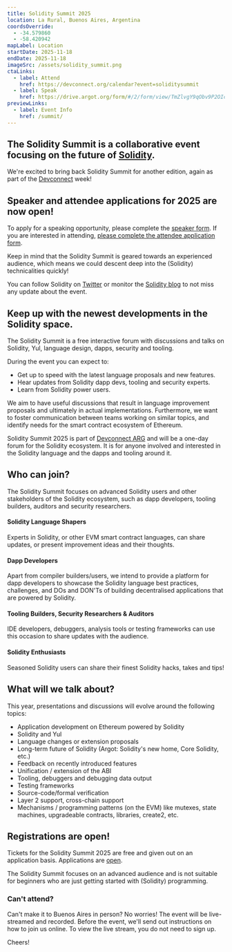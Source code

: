 ```yaml
---
title: Solidity Summit 2025
location: La Rural, Buenos Aires, Argentina
coordsOverride:
  - -34.579860
  - -58.420942
mapLabel: Location
startDate: 2025-11-18
endDate: 2025-11-18
imageSrc: /assets/solidity_summit.png
ctaLinks:
  - label: Attend
    href: https://devconnect.org/calendar?event=soliditysummit
  - label: Speak
    href: https://drive.argot.org/form/#/2/form/view/TmZlvgY9qObv9P2OIcv91drpWxWm-7OPuyFT4Tgone0/
previewLinks:
  - label: Event Info
    href: /summit/
---
```


## The Solidity Summit is a collaborative event focusing on the future of [Solidity](/).

We're excited to bring back Solidity Summit for another edition, again as part of the [Devconnect](https://devconnect.org/) week! 

## Speaker and attendee applications for 2025 are now open!

To apply for a speaking opportunity, please complete the [speaker form](https://drive.argot.org/form/#/2/form/view/TmZlvgY9qObv9P2OIcv91drpWxWm-7OPuyFT4Tgone0/). If you are interested in attending, [please complete the attendee application form](https://drive.argot.org/form/#/2/form/view/6Call76R1Nf3vsaQ2Mhv4VIHuHaT5z274Wz8N3ocQtw/).

Keep in mind that the Solidity Summit is geared towards an experienced audience, which means we could descent deep into the (Solidity) technicalities quickly!

You can follow Solidity on [Twitter](https://twitter.com/solidity_lang) or monitor the [Solidity blog](/blog) to not miss any update about the event.

## Keep up with the newest developments in the Solidity space.

The Solidity Summit is a free interactive forum with discussions and talks on Solidity, Yul, language design, dapps, security and tooling.

During the event you can expect to:

- Get up to speed with the latest language proposals and new features.
- Hear updates from Solidity dapp devs, tooling and security experts.
- Learn from Solidity power users.

We aim to have useful discussions that result in language improvement proposals and ultimately in actual implementations. Furthermore, we want to foster communication between teams working on similar topics, and identify needs for the smart contract ecosystem of Ethereum.

Solidity Summit 2025 is part of [Devconnect ARG](https://devconnect.org/) and will be a one-day forum for the Solidity ecosystem. It is for anyone involved and interested in the Solidity language and the dapps and tooling around it.

## Who can join?

The Solidity Summit focuses on advanced Solidity users and other stakeholders of the Solidity ecosystem, such as dapp developers, tooling builders, auditors and security researchers.

#### Solidity Language Shapers

Experts in Solidity, or other EVM smart contract languages, can share updates, or present improvement ideas and their thoughts.

#### Dapp Developers

Apart from compiler builders/users, we intend to provide a platform for dapp developers to showcase the Solidity language best practices, challenges, and DOs and DON'Ts of building decentralised applications that are powered by Solidity.

#### Tooling Builders, Security Researchers & Auditors

IDE developers, debuggers, analysis tools or testing frameworks can use this occasion to share updates with the audience.

#### Solidity Enthusiasts

Seasoned Solidity users can share their finest Solidity hacks, takes and tips!

## What will we talk about?

This year, presentations and discussions will evolve around the following topics:

- Application development on Ethereum powered by Solidity
- Solidity and Yul
- Language changes or extension proposals
- Long-term future of Solidity (Argot: Solidity's new home, Core Solidity, etc.)
- Feedback on recently introduced features
- Unification / extension of the ABI
- Tooling, debuggers and debugging data output
- Testing frameworks
- Source-code/formal verification
- Layer 2 support, cross-chain support
- Mechanisms / programming patterns (on the EVM) like mutexes, state machines, upgradeable contracts, libraries, create2, etc.

## Registrations are open!

Tickets for the Solidity Summit 2025 are free and given out on an application basis. Applications are [open](https://drive.argot.org/form/#/2/form/view/6Call76R1Nf3vsaQ2Mhv4VIHuHaT5z274Wz8N3ocQtw/).

The Solidity Summit focuses on an advanced audience and is not suitable for beginners who are just getting started with (Solidity) programming.

### Can't attend?

Can't make it to Buenos Aires in person? No worries! The event will be live-streamed and recorded. Before the event, we'll send out instructions on how to join us online. To view the live stream, you do not need to sign up.

Cheers!
